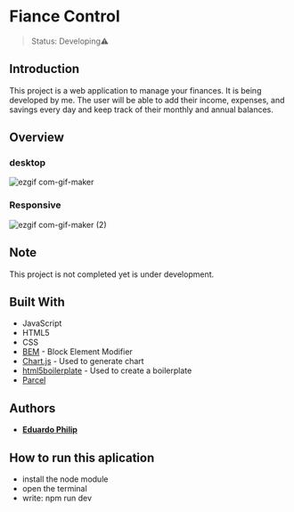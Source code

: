 # Fiance Control
> Status: Developing⚠️

## Introduction

This project is a web application to manage your finances. It is being developed by me.
The user will be able to add their income, expenses, and savings every day and keep track of their monthly and annual balances.

## Overview

### desktop
![ezgif com-gif-maker](https://user-images.githubusercontent.com/64706973/124197109-baa94500-dac5-11eb-9c6a-2aaf7ce89644.gif)
### Responsive
![ezgif com-gif-maker (2)](https://user-images.githubusercontent.com/64706973/124197150-d3195f80-dac5-11eb-804f-a2fdc3d35d0d.gif)


## Note

This project is not completed yet is under development.

## Built With

* JavaScript
* HTML5
* CSS 
* [BEM](http://getbem.com/introduction/) - Block Element Modifier
* [Chart.js](https://www.chartjs.org/) - Used to generate chart
* [html5boilerplate](https://html5boilerplate.com/) - Used to create a boilerplate
* [Parcel](https://parceljs.org/) 



## Authors

* **[Eduardo Philip](https://www.linkedin.com/in/eduardo-philip-98475593/)**

## How to run this aplication

* install the node module
* open the terminal
* write: npm run dev
